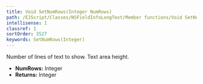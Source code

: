 ```yaml
---
title: Void SetNumRows(Integer NumRows)
path: /EJScript/Classes/NSFieldInfoLongText/Member functions/Void SetNumRows(Integer p_0)
intellisense: 1
classref: 1
sortOrder: 3527
keywords: SetNumRows(Integer)
---
```



Number of lines of text to show. Text area height.



* **NumRows:** Integer
* **Returns:** Integer


